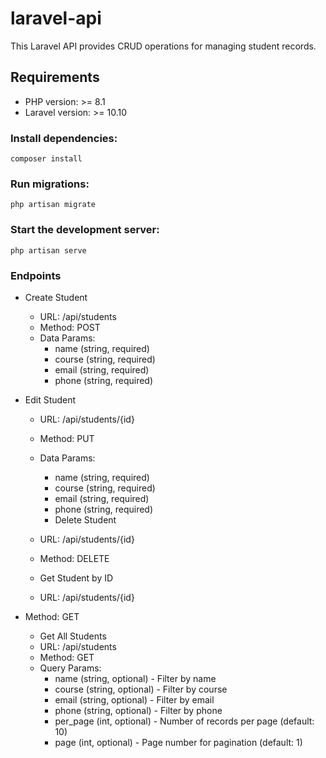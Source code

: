 # laravel-api

This Laravel API provides CRUD operations for managing student records.

## Requirements

- PHP version: >= 8.1
- Laravel version: >= 10.10

### Install dependencies:
```
composer install
```

### Run migrations:
```
php artisan migrate
```

### Start the development server:
```
php artisan serve
```

### Endpoints
- Create Student
    - URL: /api/students
    - Method: POST
    - Data Params:
        - name (string, required)
        - course (string, required)
        - email (string, required)
        - phone (string, required)

- Edit Student
    - URL: /api/students/{id}
    - Method: PUT
    - Data Params:
        - name (string, required)
        - course (string, required)
        - email (string, required)
        - phone (string, required)
        - Delete Student

    - URL: /api/students/{id}
    - Method: DELETE
    - Get Student by ID
    - URL: /api/students/{id}

- Method: GET
    - Get All Students
    - URL: /api/students
    - Method: GET
    - Query Params:
        - name (string, optional) - Filter by name
        - course (string, optional) - Filter by course
        - email (string, optional) - Filter by email
        - phone (string, optional) - Filter by phone
        - per_page (int, optional) - Number of records per page (default: 10)
        - page (int, optional) - Page number for pagination (default: 1)